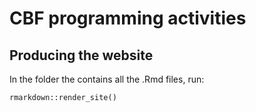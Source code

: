 # CBF programming activities 

## Producing the website

In the folder the contains all the .Rmd files, run: 

  ```
  rmarkdown::render_site()

  ```
